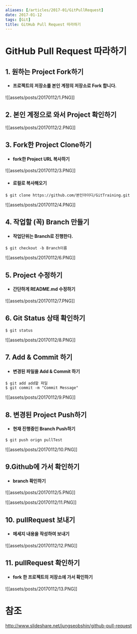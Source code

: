 ```yaml
---
aliases: [/articles/2017-01/GitPullRequest]
date: 2017-01-12
tags: [Git]
title: GitHub Pull Request 따라하기
---
```

# GitHub Pull Request 따라하기
## 1. 원하는 Project Fork하기
- #### 프로젝트의 저장소를 본인 계정의 저장소로 Fork 합니다.

![[assets/posts/20170112/1.PNG]]

## 2. 본인 계정으로 와서 Project 확인하기

![[assets/posts/20170112/2.PNG]]

## 3. Fork한 Project Clone하기
- #### fork한 Project URL 복사하기

![[assets/posts/20170112/3.PNG]]

- #### 로컬로 복사해오기

```shell
$ git clone https://github.com/본인아이디/GitTraining.git
```

![[assets/posts/20170112/4.PNG]]

## 4. 작업할 (꼭) Branch 만들기
- #### 작업단위는 Branch로 진행한다.

```shell
$ git checkout -b Branch이름
```

![[assets/posts/20170112/6.PNG]]

## 5. Project 수정하기
- #### 간단하게 README.md 수정하기

![[assets/posts/20170112/7.PNG]]

## 6. Git Status 상태 확인하기

```shell
$ git status
```

![[assets/posts/20170112/8.PNG]]

## 7. Add & Commit 하기
- #### 변경된 파일을 Add & Commit 하기

```shell
$ git add add할 파일
$ git commit -m "Commit Message"
```

![[assets/posts/20170112/9.PNG]]

## 8. 변경된 Project Push하기
- #### 현재 진행중인 Branch Push하기

```shell
$ git push orign pullTest
```

![[assets/posts/20170112/10.PNG]]

## 9.Github에 가서 확인하기
- #### branch 확인하기

![[assets/posts/20170112/5.PNG]]

![[assets/posts/20170112/11.PNG]]

## 10. pullRequest 보내기
- #### 메세지 내용을 작성하여 보내기

![[assets/posts/20170112/12.PNG]]

## 11. pullRequest 확인하기
- #### fork 한 프로젝트의 저장소에 가서 확인하기

![[assets/posts/20170112/13.PNG]]


# 참조
<http://www.slideshare.net/jungseobshin/github-pull-request>
